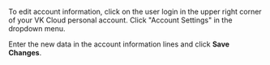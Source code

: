 To edit account information, click on the user login in the upper right corner of your VK Cloud personal account. Click "Account Settings" in the dropdown menu.

Enter the new data in the account information lines and click **Save Changes**.
